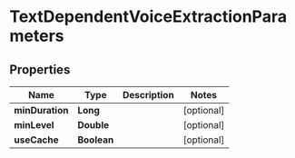 
# TextDependentVoiceExtractionParameters

## Properties
Name | Type | Description | Notes
------------ | ------------- | ------------- | -------------
**minDuration** | **Long** |  |  [optional]
**minLevel** | **Double** |  |  [optional]
**useCache** | **Boolean** |  |  [optional]



